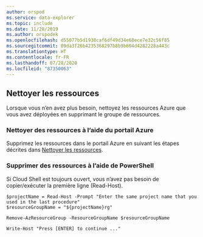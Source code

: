 ```yaml
---
author: orspod
ms.service: data-explorer
ms.topic: include
ms.date: 11/28/2019
ms.author: orspodek
ms.openlocfilehash: d55077b5d1938caf6df49d34e68ece7e32c56f85
ms.sourcegitcommit: 09da3f26b4235368297b8b9b604d4282228a443c
ms.translationtype: HT
ms.contentlocale: fr-FR
ms.lasthandoff: 07/28/2020
ms.locfileid: "87350063"
---
```

## <a name="clean-up-resources"></a>Nettoyer les ressources

Lorsque vous n’en avez plus besoin, nettoyez les ressources Azure que vous avez déployées en supprimant le groupe de ressources. 

### <a name="clean-up-resources-using-the-azure-portal"></a>Nettoyer des ressources à l’aide du portail Azure

Supprimez les ressources dans le portail Azure en suivant les étapes décrites dans [Nettoyer les ressources](../create-cluster-database-portal.md#clean-up-resources).

### <a name="clean-up-resources-using-powershell"></a>Supprimer des ressources à l’aide de PowerShell

Si Cloud Shell est toujours ouvert, vous n’avez pas besoin de copier/exécuter la première ligne (Read-Host).

```azurepowershell-interactive
$projectName = Read-Host -Prompt "Enter the same project name that you used in the last procedure"
$resourceGroupName = "${projectName}rg"

Remove-AzResourceGroup -ResourceGroupName $resourceGroupName

Write-Host "Press [ENTER] to continue ..."
```